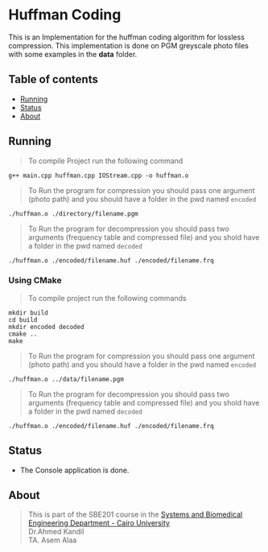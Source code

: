 # Huffman Coding

This is an Implementation for the huffman coding algorithm for lossless compression.
This implementation is done on PGM greyscale photo files with some examples in the **data** folder.

## Table of contents
* [Running](#Running)
* [Status](#Status)
* [About](#About)

## Running
> To compile Project run the following command
```terminal
g++ main.cpp huffman.cpp IOStream.cpp -o huffman.o
```

> To Run the program for compression you should pass one argument (photo path) and you should have a folder in the pwd named ``encoded``
```terminal
./huffman.o ./directory/filename.pgm
```

> To Run the program for decompression you should pass two arguments (frequency table and compressed file) and you shold have a folder in the pwd named ``decoded``
```terminal
./huffman.o ./encoded/filename.huf ./encoded/filename.frq
```

### Using CMake
> To compile project run the following commands
```terminal
mkdir build
cd build
mkdir encoded decoded
cmake ..
make
```
> To Run the program for compression you should pass one argument (photo path) and you should have a folder in the pwd named ``encoded``
```terminal
./huffman.o ../data/filename.pgm
```
> To Run the program for decompression you should pass two arguments (frequency table and compressed file) and you shold have a folder in the pwd named ``decoded``
```terminal
./huffman.o ./encoded/filename.huf ./encoded/filename.frq
```


## Status
* The Console application is done.

## About
> This is part of the SBE201 course in the [Systems and Biomedical Engineering Department - Cairo University](http://bmes.cufe.edu.eg/)\
 Dr.Ahmed Kandil\
 TA. Asem Alaa
